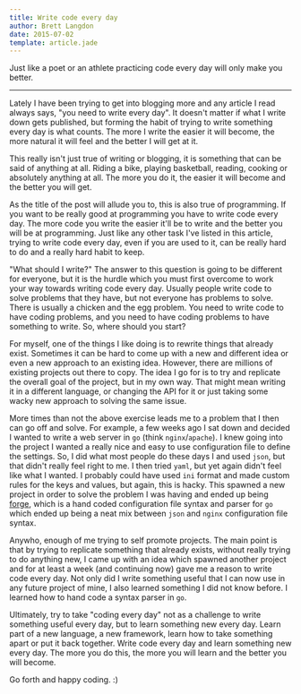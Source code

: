 ```yaml
---
title: Write code every day
author: Brett Langdon
date: 2015-07-02
template: article.jade
---
```


Just like a poet or an athlete practicing code every day will only make you better.

---

Lately I have been trying to get into blogging more and any article I read always says, "you need to write every day".
It doesn't matter if what I write down gets published, but forming the habit of trying to write something every day
is what counts. The more I write the easier it will become, the more natural it will feel and the better I will get at it.

This really isn't just true of writing or blogging, it is something that can be said of anything at all. Riding a bike,
playing basketball, reading, cooking or absolutely anything at all. The more you do it, the easier it will become and
the better you will get.

As the title of the post will allude you to, this is also true of programming. If you want to be really good at programming
you have to write code every day. The more code you write the easier it'll be to write and the better you will be at programming.
Just like any other task I've listed in this article, trying to write code every day, even if you are used to it, can be really
hard to do and a really hard habit to keep.

"What should I write?" The answer to this question is going to be different for everyone, but it is the hurdle which
you must first overcome to work your way towards writing code every day. Usually people write code to solve problems
that they have, but not everyone has problems to solve. There is usually a chicken and the egg problem. You need to
write code to have coding problems, and you need to have coding problems to have something to write. So, where should
you start?

For myself, one of the things I like doing is to rewrite things that already exist. Sometimes it can be hard to come up with a
new and different idea or even a new approach to an existing idea. However, there are millions of existing projects out
there to copy. The idea I go for is to try and replicate the overall goal of the project, but in my own way. That might
mean writing it in a different language, or changing the API for it or just taking some wacky new approach to solving the same issue.

More times than not the above exercise leads me to a problem that I then can go off and solve. For example, a few weeks ago
I sat down and decided I wanted to write a web server in `go` (think `nginx`/`apache`). I knew going into the project I wanted
a really nice and easy to use configuration file to define the settings. So, I did what most people do these days I and
used `json`, but that didn't really feel right to me. I then tried `yaml`, but yet again didn't feel like what I wanted. I
probably could have used `ini` format and made custom rules for the keys and values, but again, this is hacky. This spawned
a new project in order to solve the problem I was having and ended up being [forge](https://github.com/brettlangdon/forge),
which is a hand coded configuration file syntax and parser for `go` which ended up being a neat mix between `json` and `nginx`
configuration file syntax.

Anywho, enough of me trying to self promote projects. The main point is that by trying to replicate something that
already exists, without really trying to do anything new, I came up with an idea which spawned another project and
for at least a week (and continuing now) gave me a reason to write code every day. Not only did I write something
useful that I can now use in any future project of mine, I also learned something I did not know before. I learned
how to hand code a syntax parser in `go`.

Ultimately, try to take "coding every day" not as a challenge to write something useful every day, but to learn
something new every day. Learn part of a new language, a new framework, learn how to take something apart or put
it back together. Write code every day and learn something new every day. The more you do this, the more you will
learn and the better you will become.

Go forth and happy coding. :)
